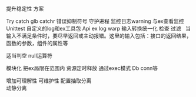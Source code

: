 提升稳定性 方案


Try catch  glb catchr
错误抑制符号
守护进程
监控日志warning 与ex查看监控
Unittest
自定义的log和ex工具包
Api  ex log warp
输入转换统一化  检查 过滤
 
当输入不满足条件时，要尽早返回或主动报错。这里的输入包括：接口的返回结果，函数的参数，组件的属性等

适当判空 null运算符


模块化 把ex局限在范围内
资源定时释放 通过exec模式
Db conn等

增加可理解性 可维护性
配置抽取分离  
动静分离




